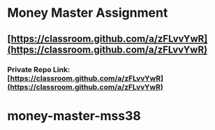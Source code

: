 # Money Master Assignment

## [https://classroom.github.com/a/zFLvvYwR](https://classroom.github.com/a/zFLvvYwR)

### Private Repo Link: [https://classroom.github.com/a/zFLvvYwR](https://classroom.github.com/a/zFLvvYwR)
# money-master-mss38
